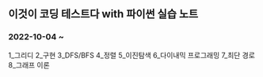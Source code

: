 ## 이것이 코딩 테스트다 with 파이썬 실습 노트
### 2022-10-04 ~

1_그리디
2_구현
3_DFS/BFS
4_정렬
5_이진탐색
6_다이내믹 프로그래밍
7_최단 경로
8_그래프 이론
